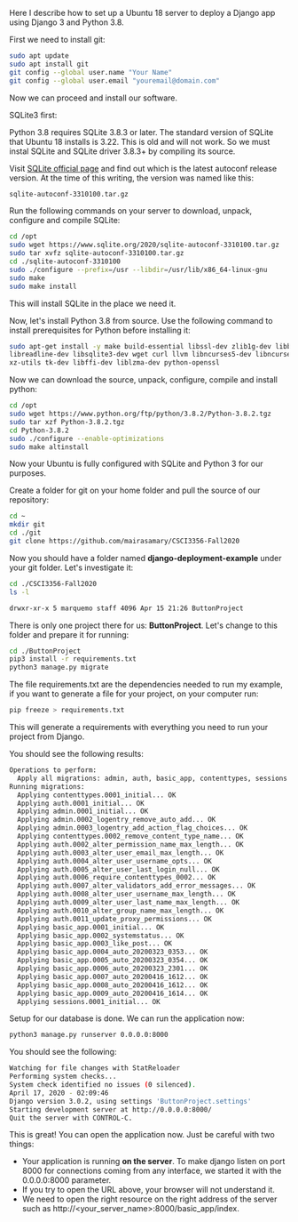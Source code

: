Here I describe how to set up a Ubuntu 18 server to deploy a Django app using Django 3 and Python 3.8.

First we need to install git:

```bash
sudo apt update
sudo apt install git
git config --global user.name "Your Name"
git config --global user.email "youremail@domain.com"
```

Now we can proceed and install our software.

SQLite3 first:


Python 3.8 requires SQLite 3.8.3 or later. The standard version of SQLite that Ubuntu 18 installs is 3.22. This is old and will not work. So we must instal SQLite and SQLite driver 3.8.3+ by compiling its source.

Visit [SQLite official page](https://www.sqlite.org/download.html) and find out which is the latest autoconf release version. At the time of this writing, the version was named like this:

```bash
sqlite-autoconf-3310100.tar.gz
```

Run the following commands on your server to download, unpack, configure and compile SQLite:

```bash
cd /opt
sudo wget https://www.sqlite.org/2020/sqlite-autoconf-3310100.tar.gz
sudo tar xvfz sqlite-autoconf-3310100.tar.gz
cd ./sqlite-autoconf-3310100
sudo ./configure --prefix=/usr --libdir=/usr/lib/x86_64-linux-gnu
sudo make
sudo make install
```

This will install SQLite in the place we need it.

Now, let's install Python 3.8 from source. Use the following command to install prerequisites for Python before installing it:

```bash
sudo apt-get install -y make build-essential libssl-dev zlib1g-dev libbz2-dev \
libreadline-dev libsqlite3-dev wget curl llvm libncurses5-dev libncursesw5-dev \
xz-utils tk-dev libffi-dev liblzma-dev python-openssl
```

Now we can download the source, unpack, configure, compile and install python:
```bash
cd /opt
sudo wget https://www.python.org/ftp/python/3.8.2/Python-3.8.2.tgz
sudo tar xzf Python-3.8.2.tgz
cd Python-3.8.2
sudo ./configure --enable-optimizations
sudo make altinstall
```

Now your Ubuntu is fully configured with SQLite and Python 3 for our purposes.

Create a folder for git on your home folder and pull the source of our repository:

```bash
cd ~
mkdir git
cd ./git
git clone https://github.com/mairasamary/CSCI3356-Fall2020
```

Now you should have a folder named **django-deployment-example** under your git folder. Let's investigate it:

```bash
cd ./CSCI3356-Fall2020
ls -l

drwxr-xr-x 5 marquemo staff 4096 Apr 15 21:26 ButtonProject
```

There is only one project there for us: **ButtonProject**. Let's change to this folder and prepare it for running:

```bash
cd ./ButtonProject
pip3 install -r requirements.txt
python3 manage.py migrate
```
The file requirements.txt are the dependencies needed to run my example, if you want to generate a file for your project, on your computer run:
```bash
pip freeze > requirements.txt
```
This will generate a requirements with everything you need to run your project from Django.

You should see the following results:

```bash
Operations to perform:
  Apply all migrations: admin, auth, basic_app, contenttypes, sessions
Running migrations:
  Applying contenttypes.0001_initial... OK
  Applying auth.0001_initial... OK
  Applying admin.0001_initial... OK
  Applying admin.0002_logentry_remove_auto_add... OK
  Applying admin.0003_logentry_add_action_flag_choices... OK
  Applying contenttypes.0002_remove_content_type_name... OK
  Applying auth.0002_alter_permission_name_max_length... OK
  Applying auth.0003_alter_user_email_max_length... OK
  Applying auth.0004_alter_user_username_opts... OK
  Applying auth.0005_alter_user_last_login_null... OK
  Applying auth.0006_require_contenttypes_0002... OK
  Applying auth.0007_alter_validators_add_error_messages... OK
  Applying auth.0008_alter_user_username_max_length... OK
  Applying auth.0009_alter_user_last_name_max_length... OK
  Applying auth.0010_alter_group_name_max_length... OK
  Applying auth.0011_update_proxy_permissions... OK
  Applying basic_app.0001_initial... OK
  Applying basic_app.0002_systemstatus... OK
  Applying basic_app.0003_like_post... OK
  Applying basic_app.0004_auto_20200323_0353... OK
  Applying basic_app.0005_auto_20200323_0354... OK
  Applying basic_app.0006_auto_20200323_2301... OK
  Applying basic_app.0007_auto_20200416_1612... OK
  Applying basic_app.0008_auto_20200416_1612... OK
  Applying basic_app.0009_auto_20200416_1614... OK
  Applying sessions.0001_initial... OK
```

Setup for our database is done. We can run the application now:

```bash
python3 manage.py runserver 0.0.0.0:8000
```

You should see the following:

```bash
Watching for file changes with StatReloader
Performing system checks...
System check identified no issues (0 silenced).
April 17, 2020 - 02:09:46
Django version 3.0.2, using settings 'ButtonProject.settings'
Starting development server at http://0.0.0.0:8000/
Quit the server with CONTROL-C.
```

This is great! You can open the application now. Just be careful with two things:
- Your application is running **on the server**. To make django listen on port 8000 for connections coming from any interface, we started it with the 0.0.0.0:8000 parameter.
- If you try to open the URL above, your browser will not understand it. 
- We need to open the right resource on the right address of the server such as http://<your_server_name>:8000/basic_app/index. 
